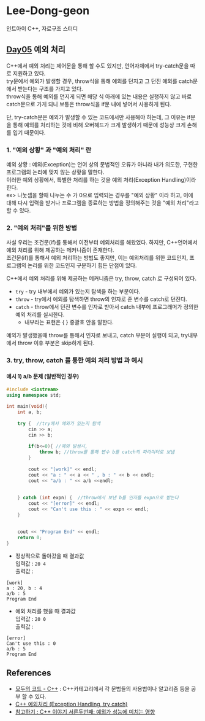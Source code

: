 # Lee-Dong-geon
인트아이 C++, 자료구조 스터디

## [Day05](https://github.com/inti-study-cpp-ds/Lee-Dong-geon/tree/main/Day05) 예외 처리
C++에서 예외 처리는 제어문을 통해 할 수도 있지만, 언어자체에서 try-catch문을 따로 지원하고 있다.<br>
try문에서 예외가 발생할 경우, throw식을 통해 예외를 던지고 그 던진 예외를 catch문에서 받는다는 구조를 가지고 있다.<br>
throw식을 통해 예외를 던지게 되면 해당 식 아래에 있는 내용은 실행하지 않고 바로 catch문으로 가게 되니 보통은 throw식을 if문 내에 넣어서 사용하게 된다.<br>

단, try-catch문은 예외가 발생할 수 있는 코드에서만 사용해야 하는데, 그 이유는 if문을 통해 예외를 처리하는 것에 비해 오버헤드가 크게 발생하기 때문에 성능상 크게 손해를 입기 때문이다.

### 1. "예외 상황" 과 "예외 처리" 란
예외 상황 : 예외(Exception)는 언어 상의 문법적인 오류가 아니라 내가 의도한, 구현한 프로그램의 논리에 맞지 않는 상황을 말한다.<br>
이러한 예외 상황에서, 특별한 처리를 하는 것을 예외 처리(Exception Handling)이라 한다.<br>
ex> 나눗셈을 할때 나누는 수 가 0으로 입력되는 경우를 "예외 상황" 이라 하고, 이에 대해 다시 입력을 받거나 프로그램을 종료하는 방법을 정의해주는 것을 "예외 처리"라고 할 수 있다.

### 2. "예외 처리"를 위한 방법
사실 우리는 조건문(if)를 통해서 이전부터 예외처리를 해왔었다. 하지만, C++언어에서 예외 처리를 위해 제공하는 메커니즘이 존재한다. <br>
조건문(if)를 통해서 예외 처리하는 방법도 좋지만, 이는 예외처리를 위한 코드인지, 프로그램의 논리를 위한 코드인지 구분하기 힘든 단점이 있다. <br>

C++에서 예외 처리를 위해 제공하는 메커니즘은 try, throw, catch 로 구성되어 있다.

* ```try``` -  try 내부에서 예외가 있는지 탐색을 하는 부분이다.
* ```throw``` - try에서 에외를 탐색하면 throw의 인자로 준 변수를 catch로 던진다.
* ```catch``` -  throw에서 던진 변수를 인자로 받아서 catch 내부에 프로그래머가 정의한 예외 처리를 실시한다.
  * 내부라는 표현은 { } 중괄호 안을 말한다.

예외가 발생했을때 throw를 통해서 인자로 보내고, catch 부분이 실행이 되고, try내부에서 throw 이후 부분은 skip하게 된다.

### 3. try, throw, catch 를 통한 예외 처리 방법 과 예시
#### 예시 1) a/b 문제 (일반적인 경우)
```C++
#include <iostream>
using namespace std;

int main(void){
    int a, b;
    
    try {  //try에서 예외가 있는지 탐색
        cin >> a;
        cin >> b;
 
        if(b<=0){ //예외 발생시,
            throw b; //throw를 통해 변수 b를 catch의 파라미터로 보냄
        }
 
        cout << "[work]" << endl;
        cout << "a : " << a << " , b : " << b << endl;
        cout << "a/b : " << a/b <<endl;
 
 
    } catch (int expn) {  //throw에서 보낸 b를 인자를 expn으로 받는다
        cout << "[error]" << endl;
        cout << "Can't use this : " << expn << endl;
    }
 
 
    cout << "Program End" << endl;
    return 0;    
}
```

* 정상적으로 돌아갔을 때 결과값<br>
입력값 : 
```20 4```<br>
출력값 : 
```
[work]
a : 20, b : 4
a/b : 5
Program End
```

* 예외 처리를 했을 때 결과값<br>
입력값 : 
```20 0```<br>
출력값 : 
```
[error]
Can't use this : 0
a/b : 5
Program End
```

## References
* [모두의 코드 - C++](https://modoocode.com/134) : C++카테고리에서 각 문법들의 사용법이나 알고리즘 등을 공부 할 수 있다.
* [C++ 예외처리 (Exception Handling, try catch)](https://blockdmask.tistory.com/55)
* [참고하기 : C++ 이야기 서른두번째: 예외가 성능에 미치는 영향](https://yesarang.tistory.com/371)
